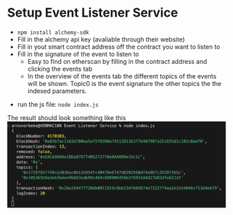 # Setup Event Listener Service

- `npm install alchemy-sdk`
- Fill in the alchemy api key (avaliable through their website)
- Fill in yout smart contract address off the contract you want to listen to
- Fill in the signature of the event to listen to
  - Easy to find on etherscan by filling in the contract address and clicking the events tab
  * In the overview of the events tab the different topics of the events will be shown. Topic0 is the event signature the other topics the the indexed parameters.

* run the js file: `node index.js`

The result should look something like this ![Person created event captured](image.png)

